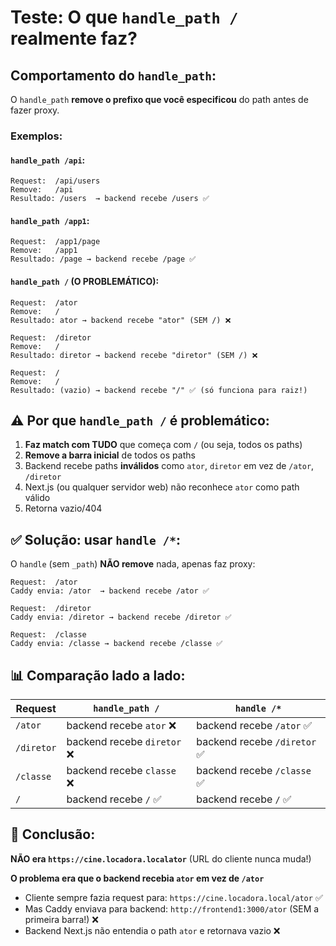 # Teste: O que `handle_path /` realmente faz?

## Comportamento do `handle_path`:

O `handle_path` **remove o prefixo que você especificou** do path antes de fazer proxy.

### Exemplos:

#### `handle_path /api`:
```
Request:  /api/users
Remove:   /api
Resultado: /users  → backend recebe /users ✅
```

#### `handle_path /app1`:
```
Request:  /app1/page
Remove:   /app1
Resultado: /page → backend recebe /page ✅
```

#### `handle_path /` (O PROBLEMÁTICO):
```
Request:  /ator
Remove:   /
Resultado: ator → backend recebe "ator" (SEM /) ❌

Request:  /diretor  
Remove:   /
Resultado: diretor → backend recebe "diretor" (SEM /) ❌

Request:  /
Remove:   /
Resultado: (vazio) → backend recebe "/" ✅ (só funciona para raiz!)
```

## ⚠️ Por que `handle_path /` é problemático:

1. **Faz match com TUDO** que começa com `/` (ou seja, todos os paths)
2. **Remove a barra inicial** de todos os paths
3. Backend recebe paths **inválidos** como `ator`, `diretor` em vez de `/ator`, `/diretor`
4. Next.js (ou qualquer servidor web) não reconhece `ator` como path válido
5. Retorna vazio/404

## ✅ Solução: usar `handle /*`:

O `handle` (sem `_path`) **NÃO remove** nada, apenas faz proxy:

```
Request:  /ator
Caddy envia: /ator  → backend recebe /ator ✅

Request:  /diretor
Caddy envia: /diretor → backend recebe /diretor ✅

Request:  /classe
Caddy envia: /classe → backend recebe /classe ✅
```

## 📊 Comparação lado a lado:

| Request | `handle_path /` | `handle /*` |
|---------|----------------|-------------|
| `/ator` | backend recebe `ator` ❌ | backend recebe `/ator` ✅ |
| `/diretor` | backend recebe `diretor` ❌ | backend recebe `/diretor` ✅ |
| `/classe` | backend recebe `classe` ❌ | backend recebe `/classe` ✅ |
| `/` | backend recebe `/` ✅ | backend recebe `/` ✅ |

## 🎯 Conclusão:

**NÃO era `https://cine.locadora.localator`** (URL do cliente nunca muda!)

**O problema era que o backend recebia `ator` em vez de `/ator`**

- Cliente sempre fazia request para: `https://cine.locadora.local/ator` ✅
- Mas Caddy enviava para backend: `http://frontend1:3000/ator` (SEM a primeira barra!) ❌
- Backend Next.js não entendia o path `ator` e retornava vazio ❌
